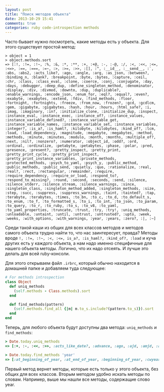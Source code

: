 ```yaml
---
layout: post
title: "Поиск методов объекта"
date: 2013-10-29 15:41
comments: true
categories: ruby code-introspection methods
---
```


Часто бывает нужно посмотреть, какие методы есть у объекта. Для этого существует простой метод:

```
> object = 1
> object.methods.sort
=> [:!, :!=, :!~, :%, :&, :*, :**, :+, :+@, :-, :-@, :/, :<, :<<, :<=, :<=>, :==, :===, :=~, :>, :>=, :>>, :[], :^, :__id__, :__send__, :`, :abs, :abs2, :acts_like?, :ago, :angle, :arg, :as_json, :between?, :binding_n, :blank?, :breakpoint, :byte, :bytes, :capture, :ceil, :chr, :class, :class_eval, :clone, :coerce, :conj, :conjugate, :day, :days, :debugger, :deep_dup, :define_singleton_method, :denominator, :display, :div, :divmod, :downto, :dup, :duplicable?, :enable_warnings, :encode_json, :enum_for, :eql?, :equal?, :even?, :exabyte, :exabytes, :extend, :fdiv, :find_methods, :floor, :fortnight, :fortnights, :freeze, :from_now, :frozen?, :gcd, :gcdlcm, :gem, :gigabyte, :gigabytes, :hash, :hour, :hours, :html_safe?, :i, :imag, :imaginary, :in?, :initialize_clone, :initialize_dup, :inspect, :instance_eval, :instance_exec, :instance_of?, :instance_values, :instance_variable_defined?, :instance_variable_get, :instance_variable_names, :instance_variable_set, :instance_variables, :integer?, :is_a?, :is_haml?, :kilobyte, :kilobytes, :kind_of?, :lcm, :load, :load_dependency, :magnitude, :megabyte, :megabytes, :method, :methods, :minute, :minutes, :modulo, :month, :months, :multiple_of?, :next, :nil?, :nonzero?, :numerator, :object_id, :odd?, :ord, :ordinal, :ordinalize, :petabyte, :petabytes, :phase, :polar, :pred, :presence, :present?, :pretty_inspect, :pretty_print, :pretty_print_cycle, :pretty_print_inspect, :pretty_print_instance_variables, :private_methods, :protected_methods, :psych_to_yaml, :psych_y, :public_method, :public_methods, :public_send, :quietly, :quo, :rationalize, :real, :real?, :rect, :rectangular, :remainder, :require, :require_dependency, :require_or_load, :respond_to?, :respond_to_missing?, :round, :second, :seconds, :send, :silence, :silence_stderr, :silence_stream, :silence_warnings, :since, :singleton_class, :singleton_method_added, :singleton_methods, :size, :step, :succ, :suppress, :suppress_warnings, :taint, :tainted?, :tap, :terabyte, :terabytes, :times, :to_bn, :to_c, :to_d, :to_default_s, :to_enum, :to_f, :to_formatted_s, :to_i, :to_int, :to_json, :to_param, :to_query, :to_r, :to_ruby, :to_s, :to_v8, :to_yaml, :to_yaml_properties, :truncate, :trust, :try, :try!, :uniq_methods, :unloadable, :untaint, :until, :untrust, :untrusted?, :upto, :week, :weeks, :with_options, :with_warnings, :year, :years, :zero?, :|, :~]
```

Среди такой каши из общих для всех классов методов и методов самого объекта трудно найти то, что нас заинтересует, правда? Методы вроде ```!, :!=, :!~, :<, :<=, is_a?, :is_haml?, :kind_of?, :load``` и куча других есть у каждого объекта, а нам надо именно специфичные для нашего объекта методы. Логично, что их надо отсеять. И лучше это делать для всей ruby-консоли.

Для этого открываем файл ```.irbrc```, который обычно находится в домашней папке и добавляем туда следующее:

``` ruby
# For methods introspection
class Object
  def uniq_methods
    (self.methods - Class.methods).sort
  end

  def find_methods(pattern)
    (self.methods.find_all {|m| m.to_s.include?(pattern.to_s)}).sort
  end
end
```

Теперь, для любого объекта будут доступны два метода: ```uniq_methods``` и ```find_methods```:

``` ruby
> Date.today.uniq_methods
=> [:+, :-, :<<, :>>, :acts_like_date?, :advance, :ago, :ajd, :amjd, :asctime, :at_beginning_of_day, :at_beginning_of_month, :at_beginning_of_quarter, :at_beginning_of_week, :at_beginning_of_year, :at_end_of_day, :at_end_of_month, :at_end_of_quarter, :at_end_of_week, :at_end_of_year, :at_midnight, :beginning_of_day, :beginning_of_month, :beginning_of_quarter, :beginning_of_week, :beginning_of_year, :between?, :change, :compare_with_coercion, :compare_without_coercion, :ctime, :cwday, :cweek, :cwyear, :day, :day_fraction, :days_ago, :days_since, :days_to_week_start, :default_inspect, :downto, :end_of_day, :end_of_month, :end_of_quarter, :end_of_week, :end_of_year, ...]

> Date.today.find_methods 'year'
=> [:at_beginning_of_year, :at_end_of_year, :beginning_of_year, :cwyear, :end_of_year, :last_year, :next_year, :prev_year, :year, :years_ago, :years_since]
```

Первый метод вернет методы, которые есть только у этого объекта, без общих для всех классов. Вторым методом удобно искать методы по словам. Например, выше мы нашли все методы, содержащие слово year.
